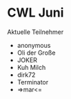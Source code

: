 # CWL Juni
Aktuelle Teilnehmer

- anonymous
- Oli der Große
- JOKER
- Kuh Milch
- dirk72
- Terminator
- =>mar<=
